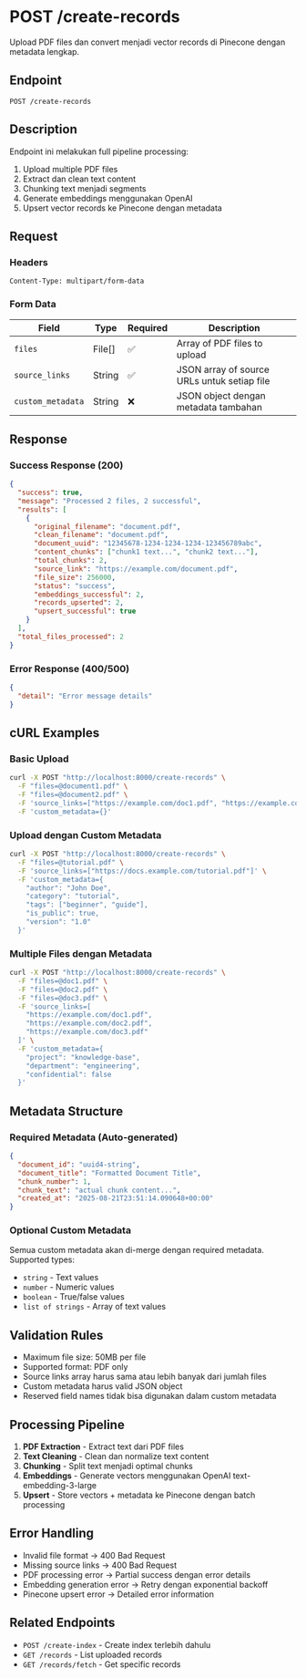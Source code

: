 # POST /create-records

Upload PDF files dan convert menjadi vector records di Pinecone dengan metadata lengkap.

## Endpoint
```
POST /create-records
```

## Description
Endpoint ini melakukan full pipeline processing:
1. Upload multiple PDF files
2. Extract dan clean text content
3. Chunking text menjadi segments
4. Generate embeddings menggunakan OpenAI
5. Upsert vector records ke Pinecone dengan metadata

## Request

### Headers
```
Content-Type: multipart/form-data
```

### Form Data
| Field | Type | Required | Description |
|-------|------|----------|-------------|
| `files` | File[] | ✅ | Array of PDF files to upload |
| `source_links` | String | ✅ | JSON array of source URLs untuk setiap file |
| `custom_metadata` | String | ❌ | JSON object dengan metadata tambahan |

## Response

### Success Response (200)
```json
{
  "success": true,
  "message": "Processed 2 files, 2 successful",
  "results": [
    {
      "original_filename": "document.pdf",
      "clean_filename": "document.pdf",
      "document_uuid": "12345678-1234-1234-1234-123456789abc",
      "content_chunks": ["chunk1 text...", "chunk2 text..."],
      "total_chunks": 2,
      "source_link": "https://example.com/document.pdf",
      "file_size": 256000,
      "status": "success",
      "embeddings_successful": 2,
      "records_upserted": 2,
      "upsert_successful": true
    }
  ],
  "total_files_processed": 2
}
```

### Error Response (400/500)
```json
{
  "detail": "Error message details"
}
```

## cURL Examples

### Basic Upload
```bash
curl -X POST "http://localhost:8000/create-records" \
  -F "files=@document1.pdf" \
  -F "files=@document2.pdf" \
  -F 'source_links=["https://example.com/doc1.pdf", "https://example.com/doc2.pdf"]' \
  -F 'custom_metadata={}'
```

### Upload dengan Custom Metadata
```bash
curl -X POST "http://localhost:8000/create-records" \
  -F "files=@tutorial.pdf" \
  -F 'source_links=["https://docs.example.com/tutorial.pdf"]' \
  -F 'custom_metadata={
    "author": "John Doe",
    "category": "tutorial", 
    "tags": ["beginner", "guide"],
    "is_public": true,
    "version": "1.0"
  }'
```

### Multiple Files dengan Metadata
```bash
curl -X POST "http://localhost:8000/create-records" \
  -F "files=@doc1.pdf" \
  -F "files=@doc2.pdf" \
  -F "files=@doc3.pdf" \
  -F 'source_links=[
    "https://example.com/doc1.pdf",
    "https://example.com/doc2.pdf", 
    "https://example.com/doc3.pdf"
  ]' \
  -F 'custom_metadata={
    "project": "knowledge-base",
    "department": "engineering",
    "confidential": false
  }'
```

## Metadata Structure

### Required Metadata (Auto-generated)
```json
{
  "document_id": "uuid4-string",
  "document_title": "Formatted Document Title", 
  "chunk_number": 1,
  "chunk_text": "actual chunk content...",
  "created_at": "2025-08-21T23:51:14.090648+00:00"
}
```

### Optional Custom Metadata
Semua custom metadata akan di-merge dengan required metadata. Supported types:
- `string` - Text values
- `number` - Numeric values  
- `boolean` - True/false values
- `list of strings` - Array of text values

## Validation Rules
- Maximum file size: 50MB per file
- Supported format: PDF only
- Source links array harus sama atau lebih banyak dari jumlah files
- Custom metadata harus valid JSON object
- Reserved field names tidak bisa digunakan dalam custom metadata

## Processing Pipeline
1. **PDF Extraction** - Extract text dari PDF files
2. **Text Cleaning** - Clean dan normalize text content
3. **Chunking** - Split text menjadi optimal chunks
4. **Embeddings** - Generate vectors menggunakan OpenAI text-embedding-3-large
5. **Upsert** - Store vectors + metadata ke Pinecone dengan batch processing

## Error Handling
- Invalid file format → 400 Bad Request
- Missing source links → 400 Bad Request  
- PDF processing error → Partial success dengan error details
- Embedding generation error → Retry dengan exponential backoff
- Pinecone upsert error → Detailed error information

## Related Endpoints
- `POST /create-index` - Create index terlebih dahulu
- `GET /records` - List uploaded records
- `GET /records/fetch` - Get specific records